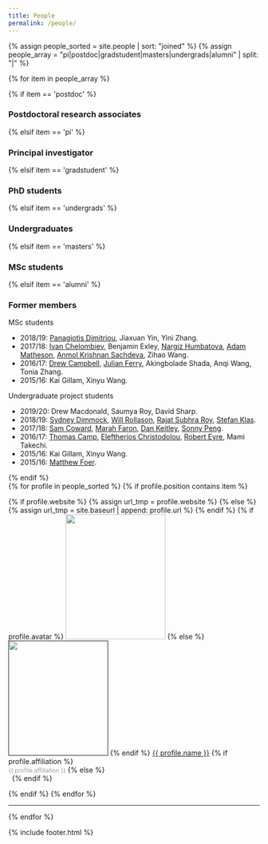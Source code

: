 ```yaml
---
title: People
permalink: /people/
---
```


{% assign people_sorted = site.people | sort: "joined" %}
{% assign people_array = "pi|postdoc|gradstudent|masters|undergrads|alumni" | split: "|" %}


<!--
{% assign people_sorted = site.people | sort: "joined" %}
<ul>
{% for y in yearsSorted %}
  <li>{{ y.name }}
    <ul>
      {% assign yearTitlesSorted = y.items | sort: "title" %}
      {% for t in yearTitlesSorted %}
      <li>{{ t.title }}</li>
      {% endfor %}
    </ul>
  </li>
{% endfor %}
</ul>-->

{% for item in people_array %}

<div class="pos_header">
{% if item == 'postdoc' %}
<h3>Postdoctoral research associates</h3>
 {% elsif item == 'pi' %}
<h3>Principal investigator</h3>
 {% elsif item == 'gradstudent' %}
<h3>PhD students</h3>
{% elsif item == 'undergrads' %}
<h3>Undergraduates</h3>
 {% elsif item == 'masters' %}
<h3>MSc students</h3>
{% elsif item == 'alumni' %}
<h3>Former members</h3>
<p>MSc students</p>
<ul>
  <li>2018/19: <a href="https://www.linkedin.com/in/panagiotis-dimitriou-504817144/">Panagiotis Dimitriou</a>, Jiaxuan Yin, Yini Zhang.</li>
  <li>2017/18: <a href="https://www.linkedin.com/in/ivan-chelombiev-5a7790a9/">Ivan Chelombiev</a>, Benjamin Exley, <a href="https://si.usi.ch/research/groups">Nargiz Humbatova</a>, <a href="https://www.linkedin.com/in/adammatheson1/">Adam Matheson</a>, <a href="https://www.linkedin.com/in/greatdevaks/">Anmol Krishnan Sachdeva</a>, Zihao Wang.</li>
  <li>2016/17: <a href="https://www.linkedin.com/in/drew-campbell-29226111a/">Drew Campbell</a>, <a href="https://www.linkedin.com/in/julianferry/">Julian Ferry</a>, Akingbolade Shada, Anqi Wang, Tonia Zhang.</li>
  <li>2015/16: Kai Gillam, Xinyu Wang.</li>
</ul>
<p>Undergraduate project students</p>
<ul>
  <li>2019/20: Drew Macdonald, Saumya Roy, David Sharp.</li>
  <li>2018/19: <a href="https://odonnellgroup.github.io/people/Sydney_Dimmock">Sydney Dimmock</a>, <a href="https://www.linkedin.com/in/william-rollason-55b758145/">Will Rollason</a>, <a href="https://www.linkedin.com/in/rajat-subhra-roy-a61b8b131/">Rajat Subhra Roy</a>, <a href="https://www.linkedin.com/in/stefan-klas-00a0a7183/">Stefan Klas</a>.</li>
  <li>2017/18: <a href="https://www.linkedin.com/in/sam-coward-aa91b2124/">Sam Coward</a>, <a href="https://www.linkedin.com/in/marah-faron-/">Marah Faron</a>, <a href="https://www.linkedin.com/in/daniel-keitley/">Dan Keitley</a>, <a href="https://www.linkedin.com/in/shun-peng-5a653a140/">Sonny Peng</a>.</li>
  <li>2016/17: <a href="https://www.linkedin.com/in/thomascamp333/">Thomas Camp</a>, <a href="https://www.linkedin.com/in/eleftherios-christodoulou-b58287a6/">Eleftherios Christodolou</a>, <a href="https://www.linkedin.com/in/robert-eyre/">Robert Eyre</a>, Mami Takechi.</li>
  <li>2015/16: Kai Gillam, Xinyu Wang.</li>
  <li>2015/16: <a href="https://www.linkedin.com/in/matthewfoer/">Matthew Foer</a>.</li>
</ul>
{% endif %}
</div>

<div class="content list people">
  {% for profile in people_sorted %}
    {% if profile.position contains item %}
    <div class="list-item-people">
      <p class="list-post-title">
        {% if profile.website %}
          {% assign url_tmp = profile.website %}
        {% else %}
          {% assign url_tmp = site.baseurl | append: profile.url %}
        {% endif %}
        {% if profile.avatar %}
        <a href="{{url_tmp}}"><img width="200" height="250" src="{{site.baseurl}}/images/people/{{profile.avatar}}"></a>
        {% else %}
        <a href=""><img width="200" height="230" src="http://evansheline.com/wp-content/uploads/2011/02/facebook-Storm-Trooper.jpg"></a>
        {% endif %}
        <a class="name" href="{{url_tmp}}">{{ profile.name }}</a>
        {% if profile.affiliation %}
          <br><small><span style="color:#9d9d9d">{{ profile.affiliation }}</span></small>
        {% else %}
          <br><small><span style="color:#FFFFFF">.</span></small>
        {% endif %}
      </p>
    </div>
    {% endif %}
  {% endfor %}
</div>
<hr>
{% endfor %}

{% include footer.html %}
